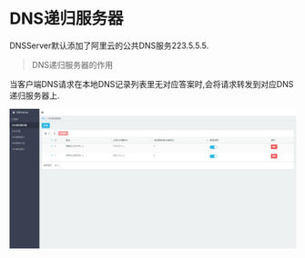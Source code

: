 # DNS递归服务器

DNSServer默认添加了阿里云的公共DNS服务223.5.5.5.

> DNS递归服务器的作用

当客户端DNS请求在本地DNS记录列表里无对应答案时,会将请求转发到对应DNS递归服务器上.

![DNS日志](../../images/DNS递归服务器.jpg)